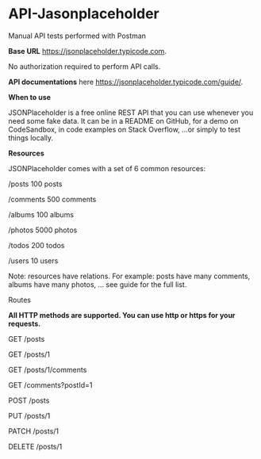 # API-Jasonplaceholder
Manual API tests performed with Postman



**Base URL** https://jsonplaceholder.typicode.com.


No authorization required to perform API calls.


**API documentations** here https://jsonplaceholder.typicode.com/guide/.


**When to use**

JSONPlaceholder is a free online REST API that you can use whenever you need some fake data. It can be in a README on GitHub, for a demo on CodeSandbox, in code examples on Stack Overflow, ...or simply to test things locally.


**Resources**

JSONPlaceholder comes with a set of 6 common resources:

/posts	100 posts

/comments 500 comments

/albums	100 albums

/photos	5000 photos

/todos	200 todos

/users	10 users

Note: resources have relations. For example: posts have many comments, albums have many photos, ... see guide for the full list.


Routes


**All HTTP methods are supported. You can use http or https for your requests.**


GET	/posts

GET	/posts/1

GET	/posts/1/comments

GET	/comments?postId=1

POST	/posts

PUT	/posts/1

PATCH	/posts/1

DELETE	/posts/1
